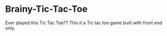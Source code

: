 # Brainy-Tic-Tac-Toe
Ever played this Tic Tac Toe??
This it a Tic tac toe game built with  front end only.
